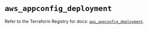 # `aws_appconfig_deployment`

Refer to the Terraform Registry for docs: [`aws_appconfig_deployment`](https://registry.terraform.io/providers/hashicorp/aws/5.41.0/docs/resources/appconfig_deployment).
